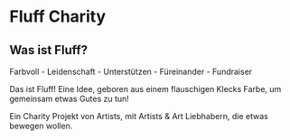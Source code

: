 # Fluff Charity

## Was ist Fluff? 
Farbvoll - Leidenschaft - Unterstützen - Füreinander - Fundraiser

Das ist Fluff! Eine Idee, geboren aus einem flauschigen Klecks Farbe, um gemeinsam etwas Gutes zu tun!

Ein Charity Projekt von Artists, mit Artists & Art Liebhabern, die etwas bewegen wollen.
